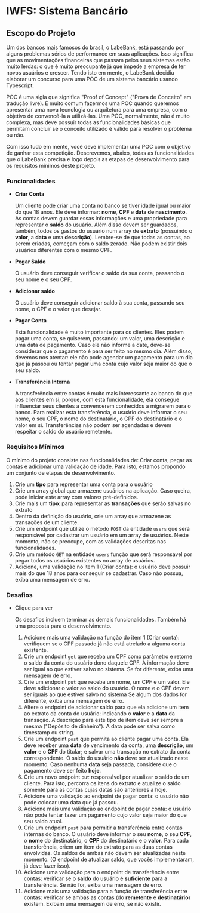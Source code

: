 # IWFS: Sistema Bancário

## Escopo do Projeto

Um dos bancos mais famosos do brasil, o LabeBank, está passando por alguns problemas sérios de performance em suas aplicações. Isso significa que as movimentações financeiras que passam pelos seus sistemas estão muito lerdas: o que é muito preocupante já que impede a empresa de ter novos usuários e crescer. Tendo isto em mente, o LabeBank decidiu elaborar um concurso para uma POC de um sistema bancário usando Typescript.

POC é uma sigla que significa "Proof of Concept" ("Prova de Conceito" em tradução livre). É muito comum fazermos uma POC quando queremos apresentar uma nova tecnologia ou arquitetura para uma empresa, com o objetivo de convencê-la a utilizá-las. Uma POC, normalmente, não é muito complexa, mas deve possuir todas as funcionalidades básicas que permitam concluir se o conceito utilizado é válido para resolver o problema ou não. 

Com isso tudo em mente, você deve implementar uma POC com o objetivo de ganhar esta competição. Descrevemos, abaixo, todas as funcionalidades que o LabeBank precisa e logo depois as etapas de desenvolvimento para os requisitos mínimos deste projeto. 

### Funcionalidades

- **Criar Conta**
    
    Um cliente pode criar uma conta no banco se tiver idade igual ou maior do que 18 anos. Ele deve informar: **nome**, **CPF** e **data de nascimento**. As contas devem guardar essas informações e uma propriedade para representar o **saldo** do usuário. Além disso devem ser guardados, também, todos os gastos do usuário num array de **extrato** (possuindo o **valor**, a **data** e uma **descrição**). Lembre-se de que todas as contas, ao serem criadas, começam com o saldo zerado. Não podem existir dois usuários diferentes com o mesmo CPF.
    
- **Pegar Saldo**
    
    O usuário deve conseguir verificar o saldo da sua conta, passando o seu nome e o seu CPF. 
    
- **Adicionar saldo**
    
    O usuário deve conseguir adicionar saldo à sua conta, passando seu nome, o CPF e o valor que desejar.
    
- **Pagar Conta**
    
    Esta funcionalidade é muito importante para os clientes. Eles podem pagar uma conta, se quiserem, passando: um valor, uma descrição e uma data de pagamento. Caso ele não informe a date, deve-se considerar que o pagamento é para ser feito no mesmo dia. Além disso, devemos nos atentar: ele não pode agendar um pagamento para um dia que já passou ou tentar pagar uma conta cujo valor seja maior do que o seu saldo.
    
- **Transferência Interna**
    
    A transferência entre contas é muito mais interessante ao banco do que aos clientes em si, porque, com esta funcionalidade, ela consegue influenciar seus clientes a convencerem conhecidos a migrarem para o banco. Para realizar esta transferência, o usuário deve informar o seu nome, o seu CPF, o nome do destinatário, o CPF do destinatário e o valor em si. Transferências não podem ser agendadas e devem respeitar o saldo do usuário remetente.
    

### Requisitos Mínimos

O mínimo do projeto consiste nas funcionalidades de: Criar conta, pegar as contas e adicionar uma validação de idade. Para isto, estamos propondo um conjunto de etapas de desenvolvimento.

1. Crie um **tipo** para representar uma conta para o usuário
2. Crie um array global que armazene usuários na aplicação. Caso queira, pode iniciar este array com valores pré-definidos.
3. Crie mais um **tipo**: para representar as **transações** que serão salvas no extrato
4. Dentro da definição do usuário, crie um array que armazene as transações de um cliente.
5. Crie um endpoint que utilize o método `POST` da entidade `users` que será responsável por cadastrar um usuário em um array de usuários. Neste momento, não se preocupe, com as validações descritas nas funcionalidades.
6. Crie um método `GET` na entidade `users` função que será responsável por pegar todos os usuários existentes no array de usuários.
7. Adicione, uma validação no item 1 (Criar conta): o usuário deve possuir mais do que 18 anos para conseguir se cadastrar. Caso não possua, exiba uma mensagem de erro.

### Desafios

- Clique para ver
    
    Os desafios incluem terminar as demais funcionalidades. Também há uma proposta para o desenvolvimento.
    
    1. Adicione mais uma validação na função do item 1 (Criar conta): verifiquem se o CPF passado já não está atrelado a alguma conta existente.
    2. Crie um endpoint `get` que receba um CPF como parâmetro e retorne o saldo da conta do usuário dono daquele CPF. A informação deve ser igual ao que estiver salvo no sistema. Se for diferente, exiba uma mensagem de erro.
    3. Crie um endpoint `put` que receba um nome, um CPF e um valor. Ele deve adicionar o valor ao saldo do usuário. O nome e o CPF devem ser iguais ao que estiver salvo no sistema Se algum dos dados for diferente, exiba uma mensagem de erro.
    4. Altere o endpoint de adicionar saldo para que ela adicione um item ao extrato da conta do usuário: indicando o **valor** e a **data** da transação. A descrição para este tipo de item deve ser sempre a mesma ("Depósito de dinheiro"). A data pode ser salva como timestamp ou string.
    5. Crie um endpoint `post` que permita ao cliente pagar uma conta. Ela deve receber uma **data** de vencimento da conta, uma **descrição**, um **valor** e o **CPF** do titular; e salvar uma transação no extrato da conta correspondente. O saldo do usuário **não** deve ser atualizado neste momento. Caso nenhuma **data** seja passada, considere que o pagamento deve ser feito **hoje**.
    6. Crie um novo endpoint `put` responsável por atualizar o saldo de um cliente. Para isto, percorra os itens do extrato e atualize o saldo somente para as contas cujas datas são anteriores a hoje. 
    7. Adicione uma validação ao endpoint de pagar conta: o usuário não pode colocar uma data que já passou.
    8. Adicione mais uma validação ao endpoint de pagar conta: o usuário não pode tentar fazer um pagamento cujo valor seja maior do que seu saldo atual.
    9. Crie um endpoint `post` para permitir a transferência entre contas internas do banco. O usuário deve informar o seu **nome**, o seu **CPF**, o **nome** do destinatário, o **CPF** do destinatário e o **valor**. Para cada transferência, criem um item do extrato para as duas contas envolvidas. Os saldos de ambas não devem ser atualizadas neste momento. (O endpoint de atualizar saldo, que vocês implementaram, já deve fazer isso).
    10. Adicione uma validação para o endpoint de transferência entre contas: verificar se o **saldo** do usuário é **suficiente** para a transferência. Se não for, exiba uma mensagem de erro.
    11. Adicione mais uma validação para a função de transferência entre contas: verificar se ambas as contas (do **remetente** e **destinatário**) existem. Exibam uma mensagem de erro, se não existir.